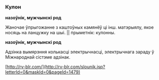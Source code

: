 ### Кулон
**назоўнік, мужчынскі род**

Жаночае ўпрыгожанне з каштоўных камянёў ці інш. матэрыялу, якое носяць на ланцужку на шыі. || прыметнік: кулонны.

**назоўнік, мужчынскі род**

Адзінка вымярэння колькасці электрычнасці, электрычнага зараду ў Міжнароднай сістэме адзінак.

<a rel="author">[http://rv-blr.com/](http://rv-blr.com/slounik.jsp?letterId=0&maskId=0&pageId=1479)</a>

